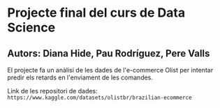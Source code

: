 # Projecte final del curs de Data Science

## Autors: Diana Hide, Pau Rodríguez, Pere Valls

El projecte fa un anàlisi de les dades de l'e-commerce Olist per intentar predir els retards en l'enviament de les comandes.

Link de les repositori de dades:
```https://www.kaggle.com/datasets/olistbr/brazilian-ecommerce```
